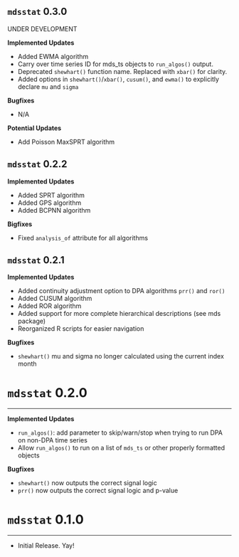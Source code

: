 `mdsstat` 0.3.0
---------------------------------------
UNDER DEVELOPMENT

**Implemented Updates**

- Added EWMA algorithm
- Carry over time series ID for mds_ts objects to `run_algos()` output.
- Deprecated `shewhart()` function name. Replaced with `xbar()` for clarity.
- Added options in `shewhart()`/`xbar()`, `cusum()`, and `ewma()` to explicitly declare `mu` and `sigma`

**Bugfixes**

- N/A

**Potential Updates**

- Add Poisson MaxSPRT algorithm

`mdsstat` 0.2.2
---------------------------------------

**Implemented Updates**

- Added SPRT algorithm
- Added GPS algorithm
- Added BCPNN algorithm

**Bigfixes**

- Fixed `analysis_of` attribute for all algorithms

`mdsstat` 0.2.1
---------------------------------------

**Implemented Updates**

- Added continuity adjustment option to DPA algorithms `prr()` and `ror()`
- Added CUSUM algorithm
- Added ROR algorithm
- Added support for more complete hierarchical descriptions (see mds package)
- Reorganized R scripts for easier navigation

**Bugfixes**

- `shewhart()` mu and sigma no longer calculated using the current index month

# `mdsstat` 0.2.0
---------------------------------------

**Implemented Updates**

- `run_algos()`: add parameter to skip/warn/stop when trying to run DPA on non-DPA time series
- Allow `run_algos()` to run on a list of `mds_ts` or other properly formatted objects

**Bugfixes**

- `shewhart()` now outputs the correct signal logic
- `prr()` now outputs the correct signal logic and p-value

# `mdsstat` 0.1.0
---------------------------------------

- Initial Release. Yay!
